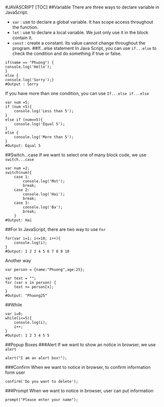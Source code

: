 #JAVASCRIPT
[TOC]
##Variable
There are three ways to declare variable in JavaScript. 
+ `var` : use to declare a global variable. It has scope access throughout the function.
+ `let` : use to declare a local variable.  We just only use it in the block contain it.
+ `const` : create a constant. Its value cannot change throughout the program.
##If...else statement
In Java Script, you can use `if...else` to check the condition and do something if true or false.
```
if(name == "Phuong") {
console.log('Hello');
}
else {
console.log('Sorry');}
#Output : Sorry
```
If you have more than one condition, you can use `If...else if...else`
```
var num =5;
if (num <5){
    console.log('Less than 5');
}
else if (num==5){
    console.log('Equal 5');
}
else {
    console.log('More than 5');
}
#Output: Equal 5
```
##Switch...case
If we want to select one of many block code, we use `switch...case`
```
var num =2;
switch(num){
    case 1: 
        console.log('Mot');
        break;
    case 2:
        console.log('Hai');
		break;
    case 3:
        console.log('Ba');
		break;
    }
#Output: Hai
```
##For
In JavaScript, there are two way to use `For`
```
for(var i=1; i<=10; i++){
    console.log(i);
}
#Output: 1 2 3 4 5 6 7 8 9 10
```
Another way 
```
var person = {name:"Phuong",age:25}; 

var text = "";
for (var x in person) {
    text += person[x];
}
#Output: "Phuong25"
```
##While
```
var i=0;
while(i<=5){
    console.log(i);
    i++;
}
#Output: 1 2 3 4 5 5
```
##Popup Boxes
###Alert
If we want to show an notice in browser, we use `alert`
```
alert("I am an alert box!");
```
###Confirm
When we want to notice in browser,  to confirm information form user
```
confirm('Do you want to delete');
```
###Prompt
When we want to notice in browser, user can put information 
```
prompt("Please enter your name");
```



